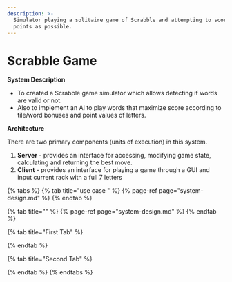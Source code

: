 ```yaml
---
description: >-
  Simulator playing a solitaire game of Scrabble and attempting to score as many
  points as possible.
---
```


# Scrabble Game

**System Description**

* To created a Scrabble game simulator which allows detecting if words are valid or not. 
* Also to implement an AI to play words that maximize score according to tile/word bonuses and point values of letters.

**Architecture**

There are two primary components \(units of execution\) in this system.

1. **Server** - provides an interface for accessing, modifying game state, calculating and returning the best move.
2. **Client** - provides an interface for playing a game through a GUI and input current rack with a full 7 letters

{% tabs %}
{% tab title="use case " %}
{% page-ref page="system-design.md" %}
{% endtab %}

{% tab title="" %}
{% page-ref page="system-design.md" %}
{% endtab %}

{% tab title="First Tab" %}

{% endtab %}

{% tab title="Second Tab" %}

{% endtab %}
{% endtabs %}

  






  



